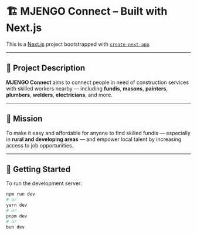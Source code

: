 # 🏗️ MJENGO Connect – Built with Next.js

This is a [Next.js](https://nextjs.org) project bootstrapped with [`create-next-app`](https://nextjs.org/docs/app/api-reference/cli/create-next-app).

---

## 📌 Project Description

**MJENGO Connect** aims to connect people in need of construction services with skilled workers nearby — including **fundis**, **masons**, **painters**, **plumbers**, **welders**, **electricians**, and more.

---

## 🎯 Mission

To make it easy and affordable for anyone to find skilled fundis — especially in **rural and developing areas** — and empower local talent by increasing access to job opportunities.

---

## 🚀 Getting Started

To run the development server:

```bash
npm run dev
# or
yarn dev
# or
pnpm dev
# or
bun dev
